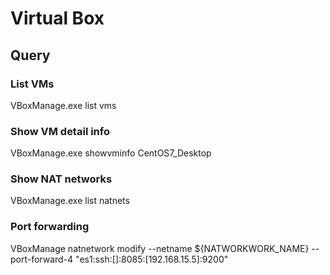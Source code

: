 # Virtual Box

## Query

### List VMs
VBoxManage.exe list vms

### Show VM detail info
VBoxManage.exe showvminfo CentOS7_Desktop

### Show NAT networks
VBoxManage.exe list natnets

### Port forwarding
VBoxManage natnetwork modify --netname ${NATWORKWORK_NAME} --port-forward-4 "es1:ssh:[]:8085:[192.168.15.5]:9200"

